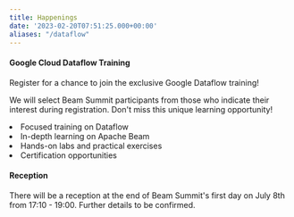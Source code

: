```yaml
---
title: Happenings
date: '2023-02-20T07:51:25.000+00:00'
aliases: "/dataflow"
---
```


<div class="row mt-4">
  <div class="col-sm-6 mb-3 mb-sm-0">
    <div class="card shadow-sm  h-100">
      <div class="card-body ">
        <h4 class="card-title">Google Cloud Dataflow Training</h4>
        <p class="card-text">
        <p>Register for a chance to join the exclusive Google Dataflow training!</p>
<p>We will select Beam Summit participants from those who indicate their interest during registration. Don't miss this unique learning opportunity!<p>
        <li>Focused training on Dataflow</li>
        <li>In-depth learning on Apache Beam</li>
        <li>Hands-on labs and practical exercises</li>
        <li>Certification opportunities</li>
        </p>
      </div>
    </div>
  </div>
  <div class="col-sm-6">
    <div class="card shadow-sm h-100">
      <div class="card-body">
        <h4 class="card-title">Reception</h4>
        <p class="card-text">There will be a reception at the end of Beam Summit's first day on July 8th from 17:10 - 19:00. Further details to be confirmed.</p>
      </div>
    </div>
  </div>
</div>  